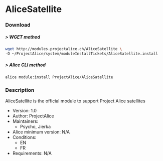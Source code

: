 # AliceSatellite

### Download

##### > WGET method
```bash
wget http://modules.projectalice.ch/AliceSatellite \
-O ~/ProjectAlice/system/moduleInstallTickets/AliceSatellite.install
```

##### > Alice CLI method
```bash
alice module:install ProjectAlice/AliceSatellite
```

### Description
AliceSatellite is the official module to support Project Alice satellites

- Version: 1.0
- Author: ProjectAlice
- Maintainers:
  - Psycho, Jierka
- Alice minimum version: N/A
- Conditions:
  - EN
  - FR
- Requirements: N/A
